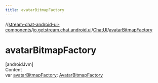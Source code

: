 ```yaml
---
title: avatarBitmapFactory
---
```

//[stream-chat-android-ui-components](../../../index.md)/[io.getstream.chat.android.ui](../index.md)/[ChatUI](index.md)/[avatarBitmapFactory](avatarBitmapFactory.md)



# avatarBitmapFactory  
[androidJvm]  
Content  
var [avatarBitmapFactory](avatarBitmapFactory.md): [AvatarBitmapFactory](../../io.getstream.chat.android.ui.avatar/AvatarBitmapFactory/index.md)  



